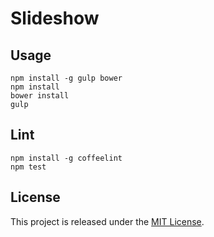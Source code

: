 # Slideshow

## Usage

```
npm install -g gulp bower
npm install
bower install
gulp
```

## Lint

```
npm install -g coffeelint
npm test
```

## License

This project is released under the [MIT License](http://www.opensource.org/licenses/MIT).
